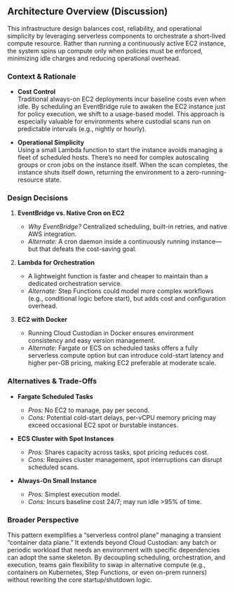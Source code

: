 ## Architecture Overview (Discussion)

This infrastructure design balances cost, reliability, and operational simplicity by leveraging serverless components to orchestrate a short-lived compute resource. Rather than running a continuously active EC2 instance, the system spins up compute only when policies must be enforced, minimizing idle charges and reducing operational overhead.

### Context & Rationale  
- **Cost Control**  
  Traditional always-on EC2 deployments incur baseline costs even when idle. By scheduling an EventBridge rule to awaken the EC2 instance just for policy execution, we shift to a usage-based model. This approach is especially valuable for environments where custodial scans run on predictable intervals (e.g., nightly or hourly).  

- **Operational Simplicity**  
  Using a small Lambda function to start the instance avoids managing a fleet of scheduled hosts. There’s no need for complex autoscaling groups or cron jobs on the instance itself. When the scan completes, the instance shuts itself down, returning the environment to a zero-running-resource state.

### Design Decisions  
1. **EventBridge vs. Native Cron on EC2**  
   - *Why EventBridge?* Centralized scheduling, built-in retries, and native AWS integration.  
   - *Alternate:* A cron daemon inside a continuously running instance—but that defeats the cost-saving goal.  

2. **Lambda for Orchestration**  
   - A lightweight function is faster and cheaper to maintain than a dedicated orchestration service.  
   - *Alternate:* Step Functions could model more complex workflows (e.g., conditional logic before start), but adds cost and configuration overhead.

3. **EC2 with Docker**  
   - Running Cloud Custodian in Docker ensures environment consistency and easy version management.  
   - *Alternate:* Fargate or ECS on scheduled tasks offers a fully serverless compute option but can introduce cold-start latency and higher per-GB pricing, making EC2 preferable at moderate scale.

### Alternatives & Trade-Offs  
- **Fargate Scheduled Tasks**  
  - *Pros:* No EC2 to manage, pay per second.  
  - *Cons:* Potential cold-start delays, per-vCPU memory pricing may exceed occasional EC2 spot or burstable instances.  

- **ECS Cluster with Spot Instances**  
  - *Pros:* Shares capacity across tasks, spot pricing reduces cost.  
  - *Cons:* Requires cluster management, spot interruptions can disrupt scheduled scans.

- **Always-On Small Instance**  
  - *Pros:* Simplest execution model.  
  - *Cons:* Incurs baseline cost 24/7; may run idle >95% of time.

### Broader Perspective  
This pattern exemplifies a “serverless control plane” managing a transient “container data plane.” It extends beyond Cloud Custodian: any batch or periodic workload that needs an environment with specific dependencies can adopt the same skeleton. By decoupling scheduling, orchestration, and execution, teams gain flexibility to swap in alternative compute (e.g., containers on Kubernetes, Step Functions, or even on-prem runners) without rewriting the core startup/shutdown logic.